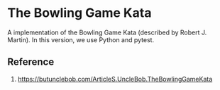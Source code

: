 # The Bowling Game Kata

A implementation of the Bowling Game Kata (described by Robert J. Martin). In this version, we use Python and pytest.

## Reference
1. https://butunclebob.com/ArticleS.UncleBob.TheBowlingGameKata